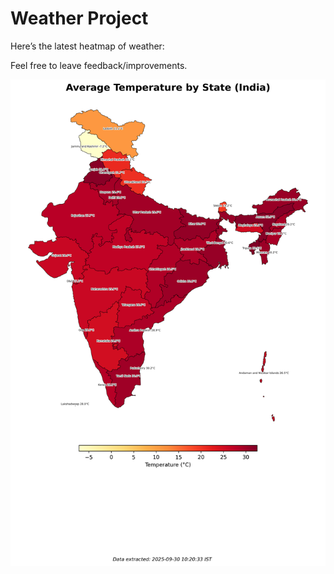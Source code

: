 # Weather Project

Here’s the latest heatmap of weather:

Feel free to leave feedback/improvements.

![India Heatmap](docs/assets/india_heatmap.png?v=DB619B)

